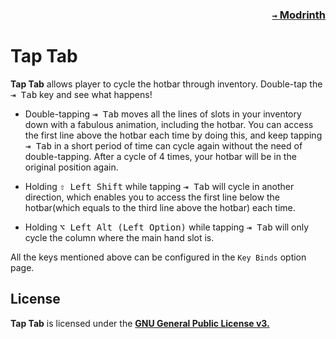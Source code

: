 ### <p align=right>[`→` Modrinth](https://modrinth.com/mod/tap-tab)</p>

# Tap Tab

**Tap Tab** allows player to cycle the hotbar through inventory. Double-tap the <kbd>⇥ Tab</kbd> key and see what happens!

- Double-tapping <kbd>⇥ Tab</kbd> moves all the lines of slots in your inventory down with a fabulous animation, including the hotbar. You can access the first line above the hotbar each time by doing this, and keep tapping <kbd>⇥ Tab</kbd> in a short period of time can cycle again without the need of double-tapping. After a cycle of 4 times, your hotbar will be in the original position again.

- Holding <kbd>⇧ Left Shift</kbd> while tapping <kbd>⇥ Tab</kbd> will cycle in another direction, which enables you to access the first line below the hotbar(which equals to the third line above the hotbar) each time.

- Holding <kbd>⌥ Left Alt (Left Option)</kbd> while tapping <kbd>⇥ Tab</kbd> will only cycle the column where the main hand slot is.

All the keys mentioned above can be configured in the `Key Binds` option page.

## License

**Tap Tab** is licensed under the **[GNU General Public License v3.](LICENSE)**
